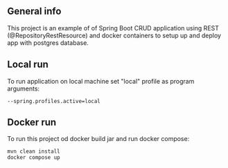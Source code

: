 ## General info
This project is an example of of Spring Boot CRUD application using REST (@RepositoryRestResource) and docker containers to setup up and deploy app with postgres database.

## Local run
To run application on local machine set "local" profile as program arguments:
```
--spring.profiles.active=local
```

## Docker run
To run this project od docker build jar and run docker compose:
```
mvn clean install
docker compose up
```
